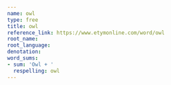 ```yaml
---
name: owl
type: free
title: owl
reference_link: https://www.etymonline.com/word/owl
root_name: 
root_language: 
denotation: 
word_sums:
- sum: 'Owl + '
  respelling: owl
---
```

